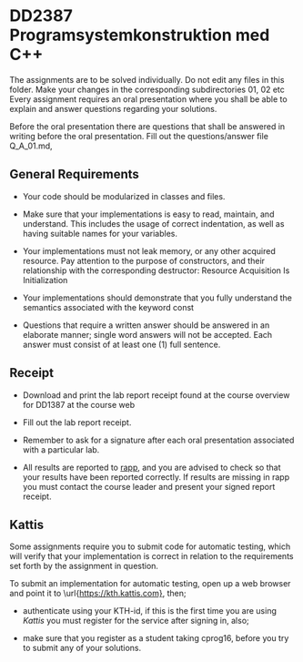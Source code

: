 # DD2387 Programsystemkonstruktion med C++

The assignments are to be solved individually. Do not edit any files in this folder. Make your changes in the corresponding subdirectories 01, 02 etc
Every assignment requires an oral presentation where you shall be able to explain and answer questions regarding your solutions.

Before the oral presentation there are questions that shall be answered in writing before the oral presentation. Fill out the questions/answer file Q_A_01.md, 

## General Requirements

* Your code should be modularized in classes and files.

* Make sure that your implementations is easy to read, maintain, and understand.
This includes the usage of correct indentation, as well as having suitable names
for your variables.

* Your implementations must not leak memory, or any other acquired resource.
Pay attention to the purpose of constructors, and their relationship with the corresponding destructor: Resource Acquisition Is Initialization

* Your implementations should demonstrate that you fully understand the semantics associated with the keyword const

* Questions that require a written answer should be answered in an elaborate manner; single word answers will not be accepted. Each answer must consist of
at least one (1) full sentence.

## Receipt

* Download and print the lab report receipt found at the course overview for DD1387 at the course web

* Fill out the lab report receipt.

* Remember to ask for a signature after each oral presentation associated with a particular lab.

* All results are reported to [rapp](http://rapp.csc.kth.se), and you are
    advised to check so that your results have been reported correctly. If results 
    are missing in rapp you must contact the course leader and
    present your signed report receipt.

## Kattis

Some assignments require you to submit code for automatic testing, which will
verify that your implementation is correct in relation to the requirements set
forth by the assignment in question.

To submit an implementation for automatic testing, open up a web browser and
point it to \url{https://kth.kattis.com}, then;


*  authenticate using your KTH-id, if this is the first time you are using
    _Kattis_ you must register for the service after signing in, also;

  
*  make sure that you register as a student taking cprog16, before you try to
    submit any of your solutions.





